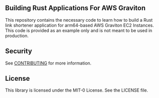 ## Building Rust Applications For AWS Graviton

This repository contains the necessary code to learn how to build a Rust link shortener application for arm64-based AWS Graviton EC2 Instances. This code is provided as an example only and is not meant to be used in production.


## Security

See [CONTRIBUTING](CONTRIBUTING.md#security-issue-notifications) for more information.

## License

This library is licensed under the MIT-0 License. See the LICENSE file.

